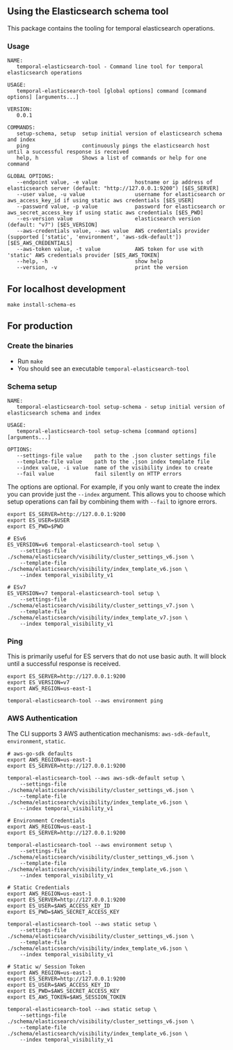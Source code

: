 ## Using the Elasticsearch schema tool
 
This package contains the tooling for temporal elasticsearch operations. 

### Usage
```
NAME:
   temporal-elasticsearch-tool - Command line tool for temporal elasticsearch operations

USAGE:
   temporal-elasticsearch-tool [global options] command [command options] [arguments...]

VERSION:
   0.0.1

COMMANDS:
   setup-schema, setup  setup initial version of elasticsearch schema and index
   ping                 continuously pings the elasticsearch host until a successful response is received
   help, h              Shows a list of commands or help for one command

GLOBAL OPTIONS:
   --endpoint value, -e value            hostname or ip address of elasticsearch server (default: "http://127.0.0.1:9200") [$ES_SERVER]
   --user value, -u value                username for elasticsearch or aws_access_key_id if using static aws credentials [$ES_USER]
   --password value, -p value            password for elasticsearch or aws_secret_access_key if using static aws credentials [$ES_PWD]
   --es-version value                    elasticsearch version (default: "v7") [$ES_VERSION]
   --aws-credentials value, --aws value  AWS credentials provider (supported ['static', 'environment', 'aws-sdk-default']) [$ES_AWS_CREDENTIALS]
   --aws-token value, -t value           AWS token for use with 'static' AWS credentials provider [$ES_AWS_TOKEN]
   --help, -h                            show help
   --version, -v                         print the version
```

## For localhost development
``` 
make install-schema-es
```

## For production

### Create the binaries
- Run `make`
- You should see an executable `temporal-elasticsearch-tool`

### Schema setup
```
NAME:
   temporal-elasticsearch-tool setup-schema - setup initial version of elasticsearch schema and index

USAGE:
   temporal-elasticsearch-tool setup-schema [command options] [arguments...]

OPTIONS:
   --settings-file value    path to the .json cluster settings file
   --template-file value    path to the .json index template file
   --index value, -i value  name of the visibility index to create
   --fail value             fail silently on HTTP errors
```

The options are optional. For example, if you only want to create the index you can provide just the `--index` argument. This allows you to choose which setup operations can fail by combining them with `--fail` to ignore errors.

```
export ES_SERVER=http://127.0.0.1:9200
export ES_USER=$USER
export ES_PWD=$PWD

# ESv6
ES_VERSION=v6 temporal-elasticsearch-tool setup \
    --settings-file ./schema/elasticsearch/visibility/cluster_settings_v6.json \
    --template-file ./schema/elasticsearch/visibility/index_template_v6.json \
    --index temporal_visibility_v1 

# ESv7
ES_VERSION=v7 temporal-elasticsearch-tool setup \
    --settings-file ./schema/elasticsearch/visibility/cluster_settings_v7.json \
    --template-file ./schema/elasticsearch/visibility/index_template_v7.json \
    --index temporal_visibility_v1 
```

### Ping
This is primarily useful for ES servers that do not use basic auth. It will block until a successful response is received.

```
export ES_SERVER=http://127.0.0.1:9200
export ES_VERSION=v7
export AWS_REGION=us-east-1

temporal-elasticsearch-tool --aws environment ping 
```

### AWS Authentication
The CLI supports 3 AWS authentication mechanisms: `aws-sdk-default`, `environment`, `static`.

```
# aws-go-sdk defaults
export AWS_REGION=us-east-1
export ES_SERVER=http://127.0.0.1:9200

temporal-elasticsearch-tool --aws aws-sdk-default setup \
    --settings-file ./schema/elasticsearch/visibility/cluster_settings_v6.json \
    --template-file ./schema/elasticsearch/visibility/index_template_v6.json \
    --index temporal_visibility_v1 
```

```
# Environment Credentials
export AWS_REGION=us-east-1
export ES_SERVER=http://127.0.0.1:9200

temporal-elasticsearch-tool --aws environment setup \
    --settings-file ./schema/elasticsearch/visibility/cluster_settings_v6.json \
    --template-file ./schema/elasticsearch/visibility/index_template_v6.json \
    --index temporal_visibility_v1 
```

```
# Static Credentials
export AWS_REGION=us-east-1
export ES_SERVER=http://127.0.0.1:9200
export ES_USER=$AWS_ACCESS_KEY_ID
export ES_PWD=$AWS_SECRET_ACCESS_KEY

temporal-elasticsearch-tool --aws static setup \
    --settings-file ./schema/elasticsearch/visibility/cluster_settings_v6.json \
    --template-file ./schema/elasticsearch/visibility/index_template_v6.json \
    --index temporal_visibility_v1 
```

```
# Static w/ Session Token
export AWS_REGION=us-east-1
export ES_SERVER=http://127.0.0.1:9200
export ES_USER=$AWS_ACCESS_KEY_ID
export ES_PWD=$AWS_SECRET_ACCESS_KEY
export ES_AWS_TOKEN=$AWS_SESSION_TOKEN

temporal-elasticsearch-tool --aws static setup \
    --settings-file ./schema/elasticsearch/visibility/cluster_settings_v6.json \
    --template-file ./schema/elasticsearch/visibility/index_template_v6.json \
    --index temporal_visibility_v1 
```

